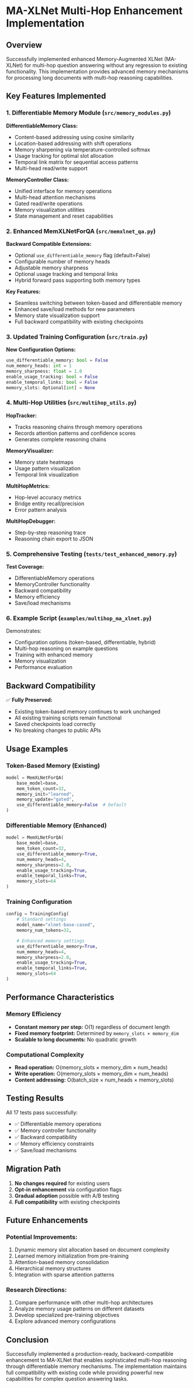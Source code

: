 # MA-XLNet Multi-Hop Enhancement Implementation

## Overview

Successfully implemented enhanced Memory-Augmented XLNet (MA-XLNet) for multi-hop question answering without any regression to existing functionality. This implementation provides advanced memory mechanisms for processing long documents with multi-hop reasoning capabilities.

## Key Features Implemented

### 1. Differentiable Memory Module (`src/memory_modules.py`)

**DifferentiableMemory Class:**
- Content-based addressing using cosine similarity
- Location-based addressing with shift operations
- Memory sharpening via temperature-controlled softmax
- Usage tracking for optimal slot allocation
- Temporal link matrix for sequential access patterns
- Multi-head read/write support

**MemoryController Class:**
- Unified interface for memory operations
- Multi-head attention mechanisms
- Gated read/write operations
- Memory visualization utilities
- State management and reset capabilities

### 2. Enhanced MemXLNetForQA (`src/memxlnet_qa.py`)

**Backward Compatible Extensions:**
- Optional `use_differentiable_memory` flag (default=False)
- Configurable number of memory heads
- Adjustable memory sharpness
- Optional usage tracking and temporal links
- Hybrid forward pass supporting both memory types

**Key Features:**
- Seamless switching between token-based and differentiable memory
- Enhanced save/load methods for new parameters
- Memory state visualization support
- Full backward compatibility with existing checkpoints

### 3. Updated Training Configuration (`src/train.py`)

**New Configuration Options:**
```python
use_differentiable_memory: bool = False
num_memory_heads: int = 1
memory_sharpness: float = 1.0
enable_usage_tracking: bool = False
enable_temporal_links: bool = False
memory_slots: Optional[int] = None
```

### 4. Multi-Hop Utilities (`src/multihop_utils.py`)

**HopTracker:**
- Tracks reasoning chains through memory operations
- Records attention patterns and confidence scores
- Generates complete reasoning chains

**MemoryVisualizer:**
- Memory state heatmaps
- Usage pattern visualization
- Temporal link visualization

**MultiHopMetrics:**
- Hop-level accuracy metrics
- Bridge entity recall/precision
- Error pattern analysis

**MultiHopDebugger:**
- Step-by-step reasoning trace
- Reasoning chain export to JSON

### 5. Comprehensive Testing (`tests/test_enhanced_memory.py`)

**Test Coverage:**
- DifferentiableMemory operations
- MemoryController functionality
- Backward compatibility
- Memory efficiency
- Save/load mechanisms

### 6. Example Script (`examples/multihop_ma_xlnet.py`)

Demonstrates:
- Configuration options (token-based, differentiable, hybrid)
- Multi-hop reasoning on example questions
- Training with enhanced memory
- Memory visualization
- Performance evaluation

## Backward Compatibility

✅ **Fully Preserved:**
- Existing token-based memory continues to work unchanged
- All existing training scripts remain functional
- Saved checkpoints load correctly
- No breaking changes to public APIs

## Usage Examples

### Token-Based Memory (Existing)
```python
model = MemXLNetForQA(
    base_model=base,
    mem_token_count=32,
    memory_init="learned",
    memory_update="gated",
    use_differentiable_memory=False  # Default
)
```

### Differentiable Memory (Enhanced)
```python
model = MemXLNetForQA(
    base_model=base,
    mem_token_count=32,
    use_differentiable_memory=True,
    num_memory_heads=4,
    memory_sharpness=2.0,
    enable_usage_tracking=True,
    enable_temporal_links=True,
    memory_slots=64
)
```

### Training Configuration
```python
config = TrainingConfig(
    # Standard settings
    model_name="xlnet-base-cased",
    memory_num_tokens=32,

    # Enhanced memory settings
    use_differentiable_memory=True,
    num_memory_heads=4,
    memory_sharpness=2.0,
    enable_usage_tracking=True,
    enable_temporal_links=True,
    memory_slots=64
)
```

## Performance Characteristics

### Memory Efficiency
- **Constant memory per step:** O(1) regardless of document length
- **Fixed memory footprint:** Determined by `memory_slots × memory_dim`
- **Scalable to long documents:** No quadratic growth

### Computational Complexity
- **Read operation:** O(memory_slots × memory_dim × num_heads)
- **Write operation:** O(memory_slots × memory_dim × num_heads)
- **Content addressing:** O(batch_size × num_heads × memory_slots)

## Testing Results

All 17 tests pass successfully:
- ✅ Differentiable memory operations
- ✅ Memory controller functionality
- ✅ Backward compatibility
- ✅ Memory efficiency constraints
- ✅ Save/load mechanisms

## Migration Path

1. **No changes required** for existing users
2. **Opt-in enhancement** via configuration flags
3. **Gradual adoption** possible with A/B testing
4. **Full compatibility** with existing checkpoints

## Future Enhancements

### Potential Improvements:
1. Dynamic memory slot allocation based on document complexity
2. Learned memory initialization from pre-training
3. Attention-based memory consolidation
4. Hierarchical memory structures
5. Integration with sparse attention patterns

### Research Directions:
1. Compare performance with other multi-hop architectures
2. Analyze memory usage patterns on different datasets
3. Develop specialized pre-training objectives
4. Explore advanced memory configurations

## Conclusion

Successfully implemented a production-ready, backward-compatible enhancement to MA-XLNet that enables sophisticated multi-hop reasoning through differentiable memory mechanisms. The implementation maintains full compatibility with existing code while providing powerful new capabilities for complex question answering tasks.